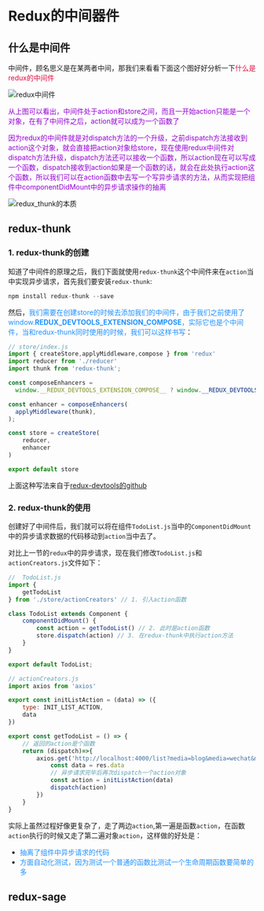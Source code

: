 # Redux的中间器件

## 什么是中间件
中间件，顾名思义是在某两者中间，那我们来看看下面这个图好好分析一下<font color=#DD1144>什么是redux的中间件</font>

<img :src="$withBase('/react_redux_zhongjianjian.png')" alt="redux中间件">

<font color=#9400D3>从上图可以看出，中间件处于action和store之间，而且一开始action只能是一个对象，在有了中间件之后，action就可以成为一个函数了</font>

<font color=#9400D3>因为redux的中间件就是对dispatch方法的一个升级，之前dispatch方法接收到action这个对象，就会直接把action对象给store，现在使用redux中间件对dispatch方法升级，dispatch方法还可以接收一个函数，所以action现在可以写成一个函数，dispatch接收到action如果是一个函数的话，就会在此处执行action这个函数，所以我们可以在action函数中去写一个写异步请求的方法，从而实现把组件中componentDidMount中的异步请求操作的抽离</font>

<img :src="$withBase('/react_redux_thunk.png')" alt="redux_thunk的本质">

## redux-thunk
### 1. redux-thunk的创建
知道了中间件的原理之后，我们下面就使用`redux-thunk`这个中间件来在`action`当中实现异步请求，首先我们要安装`redux-thunk`:
```javascript
npm install redux-thunk --save
```
然后，<font color=#1E90FF>我们需要在创建store的时候去添加我们的中间件，由于我们之前使用了window.__REDUX_DEVTOOLS_EXTENSION_COMPOSE__，实际它也是个中间件，当和redux-thunk同时使用的时候，我们可以这样书写</font>：
```javascript
// store/index.js
import { createStore,applyMiddleware,compose } from 'redux'
import reducer from './reducer'
import thunk from 'redux-thunk';

const composeEnhancers =
  window.__REDUX_DEVTOOLS_EXTENSION_COMPOSE__ ? window.__REDUX_DEVTOOLS_EXTENSION_COMPOSE__({}) : compose;

const enhancer = composeEnhancers(
  applyMiddleware(thunk),
);

const store = createStore(
	reducer,
	enhancer
)

export default store
```
上面这种写法来自于[redux-devtools的github](https://github.com/zalmoxisus/redux-devtools-extension#12-advanced-store-setup)

### 2. redux-thunk的使用
创建好了中间件后，我们就可以将在组件`TodoList.js`当中的`ComponentDidMount`中的异步请求数据的代码移动到`action`当中去了。

对比上一节的`redux`中的异步请求，现在我们修改`TodoList.js`和`actionCreators.js`文件如下：
```javascript
//  TodoList.js
import {
	getTodoList
} from './store/actionCreators' // 1. 引入action函数

class TodoList extends Component {
	componentDidMount() {
		const action = getTodoList() // 2. 此时是action函数
		store.dispatch(action) // 3. 在redux-thunk中执行action方法
	}
}

export default TodoList;
```
```javascript
// actionCreators.js
import axios from 'axios'

export const initListAction = (data) => ({
	type: INIT_LIST_ACTION,
	data
})

export const getTodoList = () => {
	// 返回的action是个函数
	return (dispatch)=>{
		axios.get('http://localhost:4000/list?media=blog&media=wechat&media=taopoppy').then((res)=>{
			const data = res.data
			// 异步请求完毕后再次dispatch一个action对象
			const action = initListAction(data)
			dispatch(action)
		})
	}
}
```
实际上虽然过程好像更复杂了，走了两边`action`,第一遍是函数`action`，在函数`action`执行的时候又走了第二遍对象`action`，这样做的好处是：
+ <font color=#1E90FF>抽离了组件中异步请求的代码</font>
+ <font color=#1E90FF>方面自动化测试，因为测试一个普通的函数比测试一个生命周期函数要简单的多</font>

## redux-sage